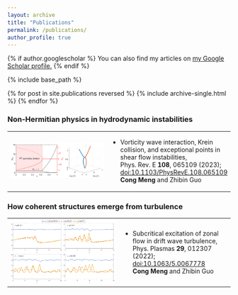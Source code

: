 ```yaml
---
layout: archive
title: "Publications"
permalink: /publications/
author_profile: true
---
```


{% if author.googlescholar %}
  You can also find my articles on <u><a href="{{author.googlescholar}}">my Google Scholar profile</a>.</u>
{% endif %}

{% include base_path %}

{% for post in site.publications reversed %}
  {% include archive-single.html %}
{% endfor %}

### Non-Hermitian physics in hydrodynamic instabilities
<table>
  <tr>
    <td width="50%"><img src="/images/kh.png" alt="Graphical abstract" width="100%" /></td>
    <td>
      <ul>
        <li><span class="papertitle" font size="20">Vorticity wave interaction, Krein collision, and exceptional points in shear flow instabilities,</span><br/>
        Phys. Rev. E <strong>108</strong>, 065109 (2023); <a href="https://doi.org/10.1103/PhysRevE.108.065109">doi:10.1103/PhysRevE.108.065109</a> <br/>
        <strong>Cong Meng</strong> and Zhibin Guo</li>
      </ul>
    </td>
  </tr>
</table>
          
### How coherent structures emerge from turbulence
<table>
  <tr>
    <td width="50%"><img src="/images/Fig_5.png" alt="Graphical abstract" width="100%" /></td>
    <td>
      <ul>
        <li><span class="papertitle">Subcritical excitation of zonal flow in drift wave turbulence,</span><br/>
        Phys. Plasmas <strong>29</strong>, 012307 (2022); <a href="https://doi.org/10.1063/5.0067778">doi:10.1063/5.0067778</a><br/>
        <strong>Cong Meng</strong> and Zhibin Guo</li>
      </ul>
    </td>
  </tr>
</table>
